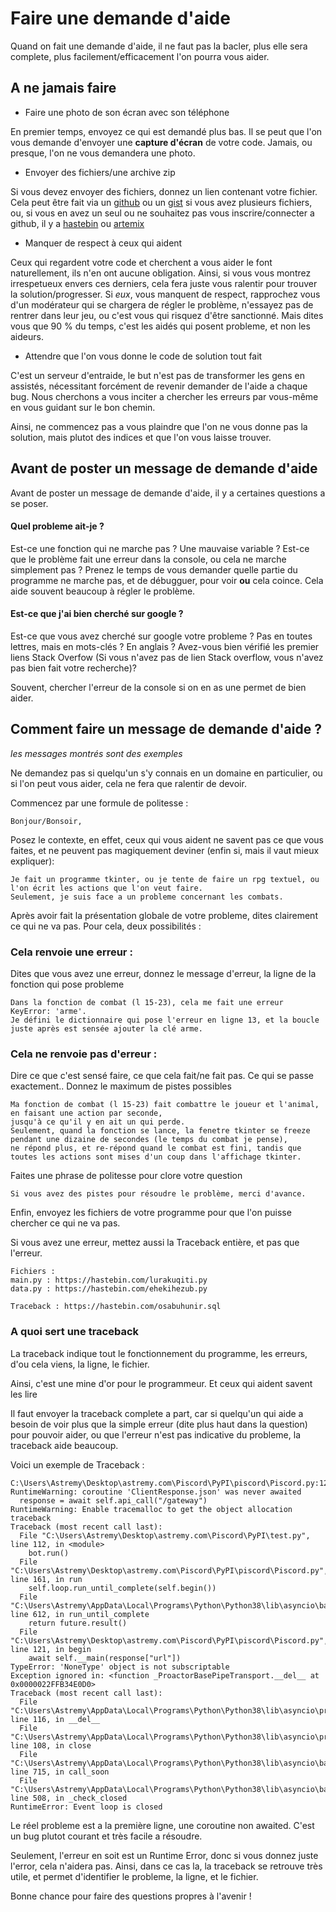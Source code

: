 # Faire une demande d'aide

Quand on fait une demande d'aide, il ne faut pas la bacler, plus elle sera complete, plus facilement/efficacement l'on pourra vous aider.

## A ne jamais faire

- Faire une photo de son écran avec son téléphone

En premier temps, envoyez ce qui est demandé plus bas. Il se peut que l'on vous demande d'envoyer une **capture d'écran** de votre code.
Jamais, ou presque, l'on ne vous demandera une photo.

- Envoyer des fichiers/une archive zip

Si vous devez envoyer des fichiers, donnez un lien contenant votre fichier.
Cela peut être fait via un [github](https://github.com/) ou un [gist](https://gist.github.com/) si vous avez plusieurs fichiers,
ou, si vous en avez un seul ou ne souhaitez pas vous inscrire/connecter a github,
il y a [hastebin](https://hastebin.com/) ou [artemix](https://paste.artemix.org/)

- Manquer de respect à ceux qui aident

Ceux qui regardent votre code et cherchent a vous aider le font naturellement, ils n'en ont aucune obligation.
Ainsi, si vous vous montrez irrespetueux envers ces derniers, cela fera juste vous ralentir pour trouver la solution/progresser.
Si *eux*, vous manquent de respect, rapprochez vous d'un modérateur qui se chargera de régler le problème,
n'essayez pas de rentrer dans leur jeu, ou c'est vous qui risquez d'être sanctionné.
Mais dites vous que 90 % du temps, c'est les aidés qui posent probleme, et non les aideurs.

- Attendre que l'on vous donne le code de solution tout fait

C'est un serveur d'entraide, le but n'est pas de transformer les gens en assistés,
nécessitant forcément de revenir demander de l'aide a chaque bug.
Nous cherchons a vous inciter a chercher les erreurs par vous-même en vous guidant sur le bon chemin.

Ainsi, ne commencez pas a vous plaindre que l'on ne vous donne pas la solution, mais plutot des indices et que l'on vous laisse trouver.

## Avant de poster un message de demande d'aide

Avant de poster un message de demande d'aide, il y a certaines questions a se poser.

#### Quel probleme ait-je ?
Est-ce une fonction qui ne marche pas ? Une mauvaise variable ?
Est-ce que le problème fait une erreur dans la console, ou cela ne marche simplement pas ?
Prenez le temps de vous demander quelle partie du programme ne marche pas, et de débugguer, pour voir **ou** cela coince.
Cela aide souvent beaucoup à régler le problème.

#### Est-ce que j'ai bien cherché sur google ?
Est-ce que vous avez cherché sur google votre probleme ? Pas en toutes lettres, mais en mots-clés ? En anglais ?
Avez-vous bien vérifié les premier liens Stack Overfow (Si vous n'avez pas de lien Stack overflow, vous n'avez pas bien fait votre recherche)?

Souvent, chercher l'erreur de la console si on en as une permet de bien aider.

## Comment faire un message de demande d'aide ?
*les messages montrés sont des exemples*

Ne demandez pas si quelqu'un s'y connais en un domaine en particulier, ou si l'on peut vous aider, cela ne fera que ralentir de devoir.

Commencez par une formule de politesse :
```
Bonjour/Bonsoir,
```

Posez le contexte, en effet, ceux qui vous aident ne savent pas ce que vous faites,
et ne peuvent pas magiquement deviner (enfin si, mais il vaut mieux expliquer):
```
Je fait un programme tkinter, ou je tente de faire un rpg textuel, ou l'on écrit les actions que l'on veut faire.
Seulement, je suis face a un probleme concernant les combats.
```

Après avoir fait la présentation globale de votre probleme, dites clairement ce qui ne va pas.
Pour cela, deux possibilités :

### Cela renvoie une erreur :
Dites que vous avez une erreur, donnez le message d'erreur, la ligne de la fonction qui pose probleme

```
Dans la fonction de combat (l 15-23), cela me fait une erreur KeyError: 'arme'.
Je défini le dictionnaire qui pose l'erreur en ligne 13, et la boucle juste après est sensée ajouter la clé arme.
```

### Cela ne renvoie pas d'erreur :
Dire ce que c'est sensé faire, ce que cela fait/ne fait pas. Ce qui se passe exactement.. Donnez le maximum de pistes possibles

```
Ma fonction de combat (l 15-23) fait combattre le joueur et l'animal, en faisant une action par seconde,
jusqu'à ce qu'il y en ait un qui perde.
Seulement, quand la fonction se lance, la fenetre tkinter se freeze pendant une dizaine de secondes (le temps du combat je pense),
ne répond plus, et re-répond quand le combat est fini, tandis que toutes les actions sont mises d'un coup dans l'affichage tkinter.
```

Faites une phrase de politesse pour clore votre question

```
Si vous avez des pistes pour résoudre le problème, merci d'avance.
```

Enfin, envoyez les fichiers de votre programme pour que l'on puisse chercher ce qui ne va pas.

Si vous avez une erreur, mettez aussi la Traceback entière, et pas que l'erreur.

```
Fichiers :
main.py : https://hastebin.com/lurakuqiti.py
data.py : https://hastebin.com/ehekihezub.py

Traceback : https://hastebin.com/osabuhunir.sql
```

### A quoi sert une traceback

La traceback indique tout le fonctionnement du programme, les erreurs, d'ou cela viens, la ligne, le fichier.

Ainsi, c'est une mine d'or pour le programmeur. Et ceux qui aident savent les lire

Il faut envoyer la traceback complete a part, car si quelqu'un qui aide a besoin de voir plus que la simple erreur
(dite plus haut dans la question) pour pouvoir aider, ou que l'erreur n'est pas indicative du probleme, la traceback aide beaucoup.

Voici un exemple de Traceback :
```
C:\Users\Astremy\Desktop\astremy.com\Piscord\PyPI\piscord\Piscord.py:120: RuntimeWarning: coroutine 'ClientResponse.json' was never awaited
  response = await self.api_call("/gateway")
RuntimeWarning: Enable tracemalloc to get the object allocation traceback
Traceback (most recent call last):
  File "C:\Users\Astremy\Desktop\astremy.com\Piscord\PyPI\test.py", line 112, in <module>
    bot.run()
  File "C:\Users\Astremy\Desktop\astremy.com\Piscord\PyPI\piscord\Piscord.py", line 161, in run
    self.loop.run_until_complete(self.begin())
  File "C:\Users\Astremy\AppData\Local\Programs\Python\Python38\lib\asyncio\base_events.py", line 612, in run_until_complete
    return future.result()
  File "C:\Users\Astremy\Desktop\astremy.com\Piscord\PyPI\piscord\Piscord.py", line 121, in begin
    await self.__main(response["url"])
TypeError: 'NoneType' object is not subscriptable
Exception ignored in: <function _ProactorBasePipeTransport.__del__ at 0x0000022FFB34E0D0>
Traceback (most recent call last):
  File "C:\Users\Astremy\AppData\Local\Programs\Python\Python38\lib\asyncio\proactor_events.py", line 116, in __del__
  File "C:\Users\Astremy\AppData\Local\Programs\Python\Python38\lib\asyncio\proactor_events.py", line 108, in close
  File "C:\Users\Astremy\AppData\Local\Programs\Python\Python38\lib\asyncio\base_events.py", line 715, in call_soon
  File "C:\Users\Astremy\AppData\Local\Programs\Python\Python38\lib\asyncio\base_events.py", line 508, in _check_closed
RuntimeError: Event loop is closed
```

Le réel probleme est a la première ligne, une coroutine non awaited. C'est un bug plutot courant et très facile a résoudre.

Seulement, l'erreur en soit est un Runtime Error, donc si vous donnez juste l'error, cela n'aidera pas.
Ainsi, dans ce cas la, la traceback se retrouve très utile, et permet d'identifier le probleme, la ligne, et le fichier.

Bonne chance pour faire des questions propres à l'avenir !
